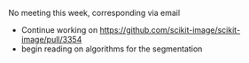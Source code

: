 No meeting this week, corresponding via email
* Continue working on https://github.com/scikit-image/scikit-image/pull/3354
* begin reading on algorithms for the segmentation
